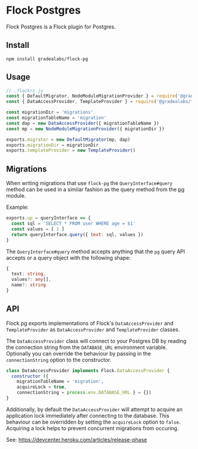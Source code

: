 # Flock Postgres

Flock Postgres is a Flock plugin for Postgres.

## Install

```
npm install gradealabs/flock-pg
```

## Usage

```js
// .flockrc.js
const { DefaultMigrator, NodeModuleMigrationProvider } = require('@gradealabs/flock')
const { DataAccessProvider, TemplateProvider } = require('@gradealabs/flock-pg')

const migrationDir = 'migrations'
const migrationTableName = 'migration'
const dap = new DataAccessProvider({ migrationTableName })
const mp = new NodeModuleMigrationProvider({ migrationDir })

exports.migrator = new DefaultMigrator(mp, dap)
exports.migrationDir = migrationDir
exports.templateProvider = new TemplateProvider()

```

## Migrations

When writing migrations that use `flock-pg` the `QueryInterface#query`
method can be used in a similar fashion as the query method from the [pg](https://node-postgres.com/features/queries)
module.

Example:
```js
exports.up = queryInterface => {
  const sql = 'SELECT * FROM user WHERE age = $1'
  const values = [ 1 ]
  return queryInterface.query({ text: sql, values })
}
```

The `QueryInterface#query` method accepts anything that the `pg` query API accepts or a query object
with the following shape:

```ts
{
  text: string,
  values?: any[],
  name?: string
}
```

## API

Flock pg exports implementations of Flock's `DataAccessProvider` and `TemplateProvider`
as `DataAccessProvider` and `TemplateProvider` classes.

The `DataAccessProvider` class will connect to your Postgres DB by reading
the connection string from the `DATABASE_URL` environment variable. Optionally you
can override the behaviour by passing in the `connectionString` option to the
constructor.

```js
class DataAccessProvider implements Flock.DataAccessProvider {
  constructor ({
    migrationTableName = 'migration',
    acquireLock = true,
    connectionString = process.env.DATABASE_URL } = {})
}
```

Additionally, by default the `DataAccessProvider` will attempt to acquire an
application lock immediately after connecting to the database. This behaviour
can be overridden by setting the `acquireLock` option to `false`. Acquiring a
lock helps to prevent concurrent migrations from occuring.

See: https://devcenter.heroku.com/articles/release-phase
